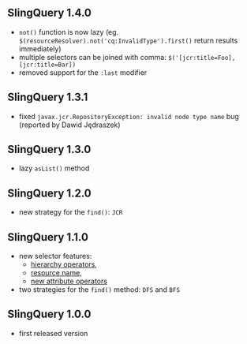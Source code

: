 ## SlingQuery 1.4.0

* `not()` function is now lazy (eg. `$(resourceResolver).not('cq:InvalidType').first()` return results immediately)
* multiple selectors can be joined with comma: `$('[jcr:title=Foo], [jcr:title=Bar])`
* removed support for the `:last` modifier

## SlingQuery 1.3.1

* fixed `javax.jcr.RepositoryException: invalid node type name` bug (reported by Dawid Jędraszek)

## SlingQuery 1.3.0

* lazy `asList()` method

## SlingQuery 1.2.0

* new strategy for the `find()`: `JCR`

## SlingQuery 1.1.0

* new selector features:
	* [hierarchy operators](https://github.com/Cognifide/Sling-Query/wiki/Hierarchy-operator-list),
	* [resource name](https://github.com/Cognifide/Sling-Query/wiki/Selector-syntax#wiki-resource-name),
	* [new attribute operators](https://github.com/Cognifide/Sling-Query/wiki/Operator%20list)
* two strategies for the `find()` method: `DFS` and `BFS`

## SlingQuery 1.0.0

* first released version
